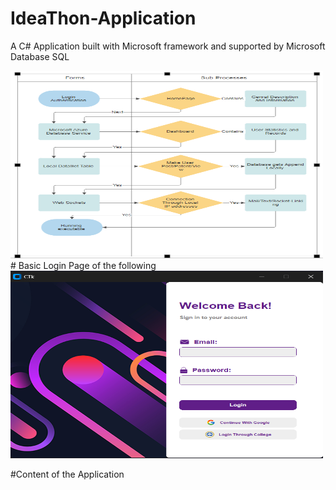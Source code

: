# IdeaThon-Application
A C# Application built with Microsoft framework and supported by Microsoft Database SQL

<img src="https://github.com/Nimittxo/IdeaThon-Application/blob/main/Resources/Screenshot%202024-01-30%20100330.png" alt="App Screenshot" width="500" height="300"/>
# Basic Login Page of the following 
<img src="https://github.com/Nimittxo/IdeaThon-Application/blob/main/Resources/Screenshot%202024-01-20%20140549.png" alt="App Screenshot" width="500" height="300"/>

#Content of the Application




